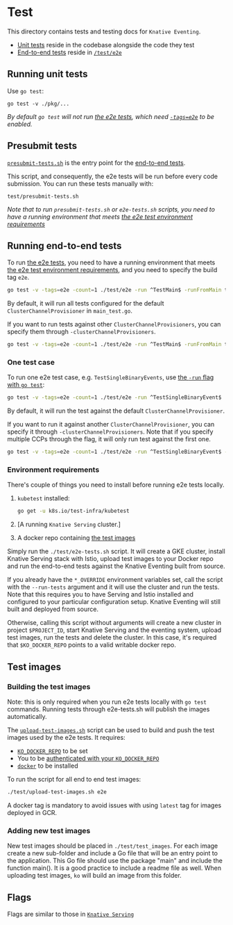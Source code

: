 # Test

This directory contains tests and testing docs for `Knative Eventing`.

- [Unit tests](#running-unit-tests) reside in the codebase alongside the code
  they test
- [End-to-end tests](#running-end-to-end-tests) reside in [`/test/e2e`](./e2e)

## Running unit tests

Use `go test`:

```shell
go test -v ./pkg/...
```

_By default `go test` will not run [the e2e tests](#running-end-to-end-tests),
which need [`-tags=e2e`](#running-end-to-end-tests) to be enabled._

## Presubmit tests

[`presubmit-tests.sh`](./presubmit-tests.sh) is the entry point for the
[end-to-end tests](/test/e2e).

This script, and consequently, the e2e tests will be run before every code
submission. You can run these tests manually with:

```shell
test/presubmit-tests.sh
```

_Note that to run `presubmit-tests.sh` or `e2e-tests.sh` scripts, you need to
have a running environment that meets
[the e2e test environment requirements](#environment-requirements)_

## Running end-to-end tests

To run [the e2e tests](./e2e), you need to have a running environment that meets
[the e2e test environment requirements](#environment-requirements), and you need
to specify the build tag `e2e`.

```bash
go test -v -tags=e2e -count=1 ./test/e2e -run ^TestMain$ -runFromMain true
```

By default, it will run all tests configured for the default
`ClusterChannelProvisioner` in `main_test.go`.

If you want to run tests against other `ClusterChannelProvisioners`, you can
specify them through `-clusterChannelProvisioners`.

```bash
go test -v -tags=e2e -count=1 ./test/e2e -run ^TestMain$ -runFromMain true -clusterChannelProvisioners in-memory-channel,gcp-pubsub
```

### One test case

To run one e2e test case, e.g. `TestSingleBinaryEvents`, use
[the `-run` flag with `go test`](https://golang.org/cmd/go/#hdr-Testing_flags):

```bash
go test -v -tags=e2e -count=1 ./test/e2e -run ^TestSingleBinaryEvent$
```

By default, it will run the test against the default
`ClusterChannelProvisioner`.

If you want to run it against another `ClusterChannelProvisioner`, you can
specify it through `-clusterChannelProvisioners`. Note that if you specify
multiple CCPs through the flag, it will only run test against the first one.

```bash
go test -v -tags=e2e -count=1 ./test/e2e -run ^TestSingleBinaryEvent$ -clusterChannelProvisioners in-memory-channel
```

### Environment requirements

There's couple of things you need to install before running e2e tests locally.

1. `kubetest` installed:

   ```bash
   go get -u k8s.io/test-infra/kubetest
   ```

1. [A running `Knative Serving` cluster.]
1. A docker repo containing [the test images](#test-images)

Simply run the `./test/e2e-tests.sh` script. It will create a GKE cluster,
install Knative Serving stack with Istio, upload test images to your Docker repo
and run the end-to-end tests against the Knative Eventing built from source.

If you already have the `*_OVERRIDE` environment variables set, call the script
with the `--run-tests` argument and it will use the cluster and run the tests.
Note that this requires you to have Serving and Istio installed and configured
to your particular configuration setup. Knative Eventing will still built and
deployed from source.

Otherwise, calling this script without arguments will create a new cluster in
project `$PROJECT_ID`, start Knative Serving and the eventing system, upload
test images, run the tests and delete the cluster. In this case, it's required
that `$KO_DOCKER_REPO` points to a valid writable docker repo.

## Test images

### Building the test images

Note: this is only required when you run e2e tests locally with `go test`
commands. Running tests through e2e-tests.sh will publish the images
automatically.

The [`upload-test-images.sh`](./upload-test-images.sh) script can be used to
build and push the test images used by the e2e tests. It requires:

- [`KO_DOCKER_REPO`](https://github.com/knative/serving/blob/master/DEVELOPMENT.md#environment-setup)
  to be set
- You to be
  [authenticated with your `KO_DOCKER_REPO`](https://github.com/knative/serving/blob/master/DEVELOPMENT.md#environment-setup)
- [`docker`](https://docs.docker.com/install/) to be installed

To run the script for all end to end test images:

```bash
./test/upload-test-images.sh e2e
```

A docker tag is mandatory to avoid issues with using `latest` tag for images
deployed in GCR.

### Adding new test images

New test images should be placed in `./test/test_images`. For each image create
a new sub-folder and include a Go file that will be an entry point to the
application. This Go file should use the package "main" and include the function
main(). It is a good practice to include a readme file as well. When uploading
test images, `ko` will build an image from this folder.

## Flags

Flags are similar to those in
[`Knative Serving`](https://github.com/knative/serving/blob/master/test/README.md#flags-1)

